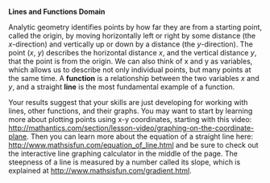 **Lines and Functions Domain**

Analytic geometry identifies points by how far they are from a starting point, called the origin, by moving horizontally left or right by some distance (the *x*-direction) and vertically up or down by a distance (the *y*-direction). The point (*x*, *y*) describes the horizontal distance *x*, and the vertical distance *y*, that the point is from the origin. We can also think of x and y as variables, which allows us to describe not only individual points, but many points at the same time. A **function** is a relationship between the two variables *x* and *y*, and a straight **line** is the most fundamental example of a function. 

Your results suggest that your skills are just developing for working with lines, other functions, and their graphs. You  may want to start by learning more about plotting points using x-y coordinates, starting with this video: http://mathantics.com/section/lesson-video/graphing-on-the-coordinate-plane. Then you can learn more about the equation of a straight line here: http://www.mathsisfun.com/equation_of_line.html and be sure to check out the interactive line graphing calculator in the middle of the page. The steepness of a line is measured by a number called its slope, which is explained at http://www.mathsisfun.com/gradient.html.
